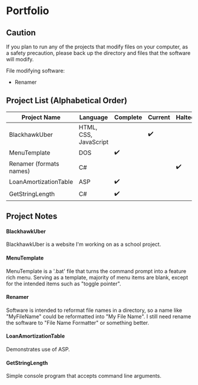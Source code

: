 # Portfolio
## Caution
If you plan to run any of the projects that modify files on your computer, as a safety precaution, please back up the directory and files that the software will modify.

File modifying software:
  - Renamer


## Project List (Alphabetical Order)
| Project Name             | Language              | Complete           | Current            | Halted             |
| ------------------------ | --------------------- | ------------------ | ------------------ | ------------------ |
| BlackhawkUber            | HTML, CSS, JavaScript |                    | :heavy_check_mark: |                    |
| MenuTemplate             | DOS                   | :heavy_check_mark: |                    |                    |
| Renamer (formats names)  | C#                    |                    |                    | :heavy_check_mark: |
| LoanAmortizationTable    | ASP                   | :heavy_check_mark: |                    |                    |
| GetStringLength          | C#                    | :heavy_check_mark: |                    |                    |


## Project Notes
#### BlackhawkUber
BlackhawkUber is a website I'm working on as a school project.

#### MenuTemplate
MenuTemplate is a '.bat' file that turns the command prompt into a feature rich menu. Serving as a template, majority of menu items are blank, except for the intended items such as "toggle pointer".

#### Renamer
Software is intended to reformat file names in a directory, so a name like "MyFileName" could be reformatted into "My File Name". I still need rename the software to "File Name Formatter" or something better.

#### LoanAmortizationTable
Demonstrates use of ASP.

#### GetStringLength
Simple console program that accepts command line arguments.
